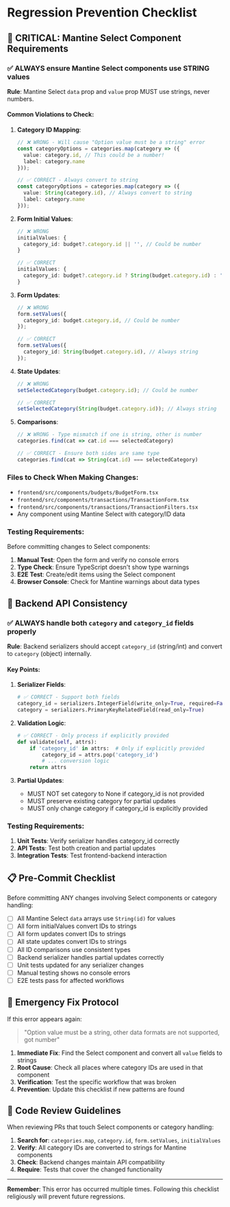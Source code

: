 # Regression Prevention Checklist

## 🚨 CRITICAL: Mantine Select Component Requirements

### ✅ **ALWAYS** ensure Mantine Select components use STRING values

**Rule**: Mantine Select `data` prop and `value` prop MUST use strings, never numbers.

#### Common Violations to Check:

1. **Category ID Mapping**:
   ```typescript
   // ❌ WRONG - Will cause "Option value must be a string" error
   const categoryOptions = categories.map(category => ({
     value: category.id, // This could be a number!
     label: category.name
   }));

   // ✅ CORRECT - Always convert to string
   const categoryOptions = categories.map(category => ({
     value: String(category.id), // Always convert to string
     label: category.name
   }));
   ```

2. **Form Initial Values**:
   ```typescript
   // ❌ WRONG
   initialValues: {
     category_id: budget?.category.id || '', // Could be number
   }

   // ✅ CORRECT
   initialValues: {
     category_id: budget?.category.id ? String(budget.category.id) : '',
   }
   ```

3. **Form Updates**:
   ```typescript
   // ❌ WRONG
   form.setValues({
     category_id: budget.category.id, // Could be number
   });

   // ✅ CORRECT
   form.setValues({
     category_id: String(budget.category.id), // Always string
   });
   ```

4. **State Updates**:
   ```typescript
   // ❌ WRONG
   setSelectedCategory(budget.category.id); // Could be number

   // ✅ CORRECT
   setSelectedCategory(String(budget.category.id)); // Always string
   ```

5. **Comparisons**:
   ```typescript
   // ❌ WRONG - Type mismatch if one is string, other is number
   categories.find(cat => cat.id === selectedCategory)

   // ✅ CORRECT - Ensure both sides are same type
   categories.find(cat => String(cat.id) === selectedCategory)
   ```

### Files to Check When Making Changes:

- `frontend/src/components/budgets/BudgetForm.tsx`
- `frontend/src/components/transactions/TransactionForm.tsx`
- `frontend/src/components/transactions/TransactionFilters.tsx`
- Any component using Mantine Select with category/ID data

### Testing Requirements:

Before committing changes to Select components:

1. **Manual Test**: Open the form and verify no console errors
2. **Type Check**: Ensure TypeScript doesn't show type warnings
3. **E2E Test**: Create/edit items using the Select component
4. **Browser Console**: Check for Mantine warnings about data types

## 🔧 Backend API Consistency

### ✅ **ALWAYS** handle both `category` and `category_id` fields properly

**Rule**: Backend serializers should accept `category_id` (string/int) and convert to `category` (object) internally.

#### Key Points:

1. **Serializer Fields**:
   ```python
   # ✅ CORRECT - Support both fields
   category_id = serializers.IntegerField(write_only=True, required=False, allow_null=True)
   category = serializers.PrimaryKeyRelatedField(read_only=True)
   ```

2. **Validation Logic**:
   ```python
   # ✅ CORRECT - Only process if explicitly provided
   def validate(self, attrs):
       if 'category_id' in attrs:  # Only if explicitly provided
           category_id = attrs.pop('category_id')
           # ... conversion logic
       return attrs
   ```

3. **Partial Updates**:
   - MUST NOT set category to None if category_id is not provided
   - MUST preserve existing category for partial updates
   - MUST only change category if category_id is explicitly provided

### Testing Requirements:

1. **Unit Tests**: Verify serializer handles category_id correctly
2. **API Tests**: Test both creation and partial updates
3. **Integration Tests**: Test frontend-backend interaction

## 📋 Pre-Commit Checklist

Before committing ANY changes involving Select components or category handling:

- [ ] All Mantine Select `data` arrays use `String(id)` for values
- [ ] All form initialValues convert IDs to strings
- [ ] All form updates convert IDs to strings  
- [ ] All state updates convert IDs to strings
- [ ] All ID comparisons use consistent types
- [ ] Backend serializer handles partial updates correctly
- [ ] Unit tests updated for any serializer changes
- [ ] Manual testing shows no console errors
- [ ] E2E tests pass for affected workflows

## 🚨 Emergency Fix Protocol

If this error appears again:
> "Option value must be a string, other data formats are not supported, got number"

1. **Immediate Fix**: Find the Select component and convert all `value` fields to strings
2. **Root Cause**: Check all places where category IDs are used in that component
3. **Verification**: Test the specific workflow that was broken
4. **Prevention**: Update this checklist if new patterns are found

## 📝 Code Review Guidelines

When reviewing PRs that touch Select components or category handling:

1. **Search for**: `categories.map`, `category.id`, `form.setValues`, `initialValues`
2. **Verify**: All category IDs are converted to strings for Mantine components
3. **Check**: Backend changes maintain API compatibility
4. **Require**: Tests that cover the changed functionality

---

**Remember**: This error has occurred multiple times. Following this checklist religiously will prevent future regressions.
